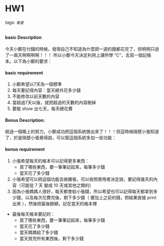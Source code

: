 # HW1
###### tags: `衛星`
#### basic Description
今天小鄭在付錢的時候，發現自己不知道為什麼把一週的錢都花完了，但明明只過了一兩天啊啊啊啊！！！
所以小鄭今天決定利用上課所學 “C”，去寫一個記帳本。以下為小鄭的要求：

#### basic requirement
1. 小鄭希望以7天為一個標準
2. 每天要記得內容：當天總共花多少錢
3. 不能修改以前天數的內容
4. 當超過7天以後，就把超過的天數的內容刪掉
5. 要能 show 出七天，每天總花費


#### Bonus Description:
經過一個晚上的努力，小鄭成功把這個系統做出來了！！！但這時候隔壁小張知道了，於是隔壁小張覺得說，可以幫這個系統多加一些功能：

#### bonus requirement
1. 小張希望每天的帳本可以記得更多東西：
    * 買了哪些東西，要一筆筆記起來，每筆多少錢
    * 當天花了多少錢
2. 小張希望可以把這個功能去做擴張，可以依照使用者決定說，要記得幾天的內容（可能從 7 天 變成 10 天或其他之類的）
3. 因為小張媽媽人很好，每天都會給小張錢，所以希望也可以記得每天都拿到多少錢，以及每次花費完後，剩下多少錢（ 要加上之前的錢，把結果直接 print 出來 ），然後把最後餘額，記在當天的帳本裡

* 最後每天帳本要記的：
    * 買了哪些東西，要一筆筆記起來，每筆多少錢
    * 當天花了多少錢
    * 當天媽媽給了多少錢
    * 當天買完所有東西後，剩下多少錢